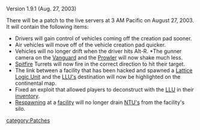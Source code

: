 Version 1.9.1 (Aug. 27, 2003)

There will be a patch to the live servers at 3 AM Pacific on August 27, 2003. It will contain the following items:

- Drivers will gain control of vehicles coming off the creation pad
  sooner.
- Air vehicles will move off of the vehicle creation pad quicker.
- Vehicles will no longer drift when the driver hits Alt-R. \*The
  gunner camera on the [Vanguard](Vanguard.md) and the
  [Prowler](Prowler.md) will now shake much less.
- [Spitfire](Spitfire.md) Turrets will now fire in the correct
  direction to hit their target.
- The link between a facility that has been hacked and spawned a
  [Lattice Logic Unit](Lattice_Logic_Unit.md) and the
  [LLU's](../terminology/Lattice_Logic_Unit.md) destination will now be highlighted on the
  continental map.
- Fixed an exploit that allowed players to deconstruct with the
  [LLU](../terminology/Lattice_Logic_Unit.md) in their [inventory](../terminology/Inventory.md).
- [Respawning](Respawn.md) at a
  [facility](Facility.md) will no longer drain
  [NTU's](NTU.md) from the facility's silo.

[category:Patches](category:Patches.md)
